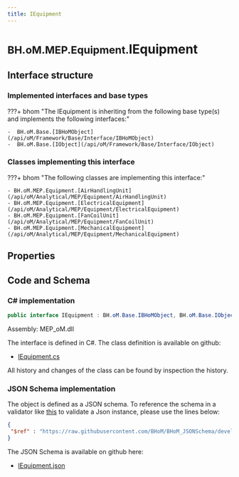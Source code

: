 ```yaml
---
title: IEquipment
---
```


# <small>BH.oM.MEP.Equipment.</small>**IEquipment**



## Interface structure

### Implemented interfaces and base types

???+ bhom "The IEquipment is inheriting from the following base type(s) and implements the following interfaces:"

    -  BH.oM.Base.[IBHoMObject](/api/oM/Framework/Base/Interface/IBHoMObject)
    -  BH.oM.Base.[IObject](/api/oM/Framework/Base/Interface/IObject)


### Classes implementing this interface

???+ bhom "The following classes are implementing this interface:"

    - BH.oM.MEP.Equipment.[AirHandlingUnit](/api/oM/Analytical/MEP/Equipment/AirHandlingUnit)
    - BH.oM.MEP.Equipment.[ElectricalEquipment](/api/oM/Analytical/MEP/Equipment/ElectricalEquipment)
    - BH.oM.MEP.Equipment.[FanCoilUnit](/api/oM/Analytical/MEP/Equipment/FanCoilUnit)
    - BH.oM.MEP.Equipment.[MechanicalEquipment](/api/oM/Analytical/MEP/Equipment/MechanicalEquipment)


## Properties

## Code and Schema

### C# implementation

``` C# title="C#"
public interface IEquipment : BH.oM.Base.IBHoMObject, BH.oM.Base.IObject
```

Assembly: MEP_oM.dll

The interface is defined in C#. The class definition is available on github:

- [IEquipment.cs](https://github.com/BHoM/BHoM/blob/develop/MEP_oM/Equipment\IEquipment.cs)

All history and changes of the class can be found by inspection the history.
### JSON Schema implementation

The object is defined as a JSON schema. To reference the schema in a validator like [this](https://www.jsonschemavalidator.net/) to validate a Json instance, please use the lines below:

``` json title="JSON Schema"
{
 "$ref" : "https://raw.githubusercontent.com/BHoM/BHoM_JSONSchema/develop/MEP_oM/Equipment/IEquipment.json"
}
```

The JSON Schema is available on github here:

- [IEquipment.json](https://github.com/BHoM/BHoM_JSONSchema/blob/develop/MEP_oM/Equipment/IEquipment.json)

